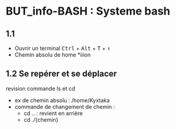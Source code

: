 # BUT_info-BASH : Systeme bash 

## 1.1 
- Ouvrir un terminal <kbd>Ctrl</kbd> + <kbd>Alt</kbd> + <kbd>T</kbd> + <kbd>&uarr;</kbd>
- Chemin absolu de home *iiion


## 1.2 Se repérer et se déplacer
revision commande ls et cd
- ex de chemin absolu : /home/Kyxtaka
- commande de changement de chemin : 
    - cd .. : revient en arrière   
    - cd ./{chemin}


